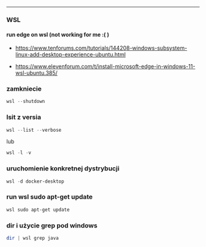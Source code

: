 ***
### WSL 
#### run edge on wsl (not working for me :( )
* https://www.tenforums.com/tutorials/144208-windows-subsystem-linux-add-desktop-experience-ubuntu.html
 
* https://www.elevenforum.com/t/install-microsoft-edge-in-windows-11-wsl-ubuntu.385/

### zamkniecie
``` PowerShell
wsl --shutdown
```
### lsit z versia
``` PowerShell
wsl --list --verbose
```
lub
``` PowerShell
wsl -l -v
```
### uruchomienie konkretnej dystrybucji 
``` PowerShell
wsl -d docker-desktop
```

### run wsl sudo apt-get update
``` PowerShell
wsl sudo apt-get update
```


### dir i użycie grep pod windows
``` PowerShell
dir | wsl grep java 
```
